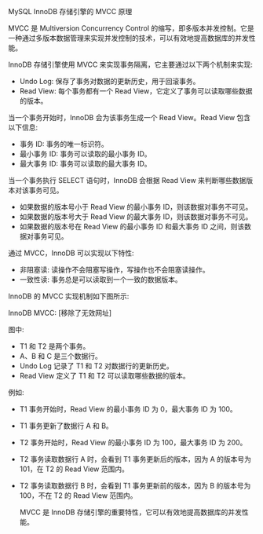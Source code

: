 MySQL InnoDB 存储引擎的 MVCC 原理

MVCC 是 Multiversion Concurrency Control 的缩写，即多版本并发控制。它是一种通过多版本数据管理来实现并发控制的技术，可以有效地提高数据库的并发性能。

InnoDB 存储引擎使用 MVCC 来实现事务隔离，它主要通过以下两个机制来实现:

- Undo Log: 保存了事务对数据的更新历史，用于回滚事务。
- Read View: 每个事务都有一个 Read View，它定义了事务可以读取哪些数据的版本。

当一个事务开始时，InnoDB 会为该事务生成一个 Read View。Read View 包含以下信息:

- 事务 ID: 事务的唯一标识符。
- 最小事务 ID: 事务可以读取的最小事务 ID。
- 最大事务 ID: 事务可以读取的最大事务 ID。

当一个事务执行 SELECT 语句时，InnoDB 会根据 Read View 来判断哪些数据版本对该事务可见。

- 如果数据的版本号小于 Read View 的最小事务 ID，则该数据对事务不可见。
- 如果数据的版本号大于 Read View 的最大事务 ID，则该数据对事务不可见。
- 如果数据的版本号在 Read View 的最小事务 ID 和最大事务 ID 之间，则该数据对事务可见。

通过 MVCC，InnoDB 可以实现以下特性:

- 非阻塞读: 读操作不会阻塞写操作，写操作也不会阻塞读操作。
- 一致性读: 事务总是可以读取到一个一致的数据版本。

InnoDB 的 MVCC 实现机制如下图所示:

InnoDB MVCC: [移除了无效网址]

图中:

- T1 和 T2 是两个事务。
- A、B 和 C 是三个数据行。
- Undo Log 记录了 T1 和 T2 对数据行的更新历史。
- Read View 定义了 T1 和 T2 可以读取哪些数据的版本。

例如:

- T1 事务开始时，Read View 的最小事务 ID 为 0，最大事务 ID 为 100。
- T1 事务更新了数据行 A 和 B。
- T2 事务开始时，Read View 的最小事务 ID 为 100，最大事务 ID 为 200。
- T2 事务读取数据行 A 时，会看到 T1 事务更新后的版本，因为 A 的版本号为 101，在 T2 的 Read View 范围内。
- T2 事务读取数据行 B 时，会看到 T1 事务更新前的版本，因为 B 的版本号为 100，不在 T2 的 Read View 范围内。

	MVCC 是 InnoDB 存储引擎的重要特性，它可以有效地提高数据库的并发性能。